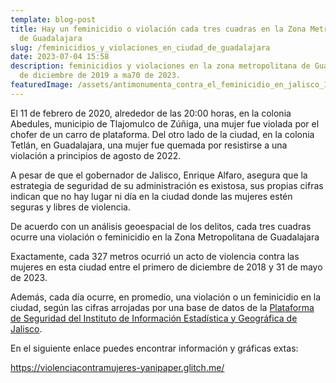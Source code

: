 ```yaml
---
template: blog-post
title: Hay un feminicidio o violación cada tres cuadras en la Zona Metropolitana
  de Guadalajara
slug: /feminicidios_y_violaciones_en_ciudad_de_guadalajara
date: 2023-07-04 15:58
description: feminicidios y violaciones en la zona metropolitana de Guadalajara
  de diciembre de 2019 a ma70 de 2023.
featuredImage: /assets/antimonumenta_contra_el_feminicidio_en_jalisco_15.jpg
---
```

El 11 de febrero de 2020, alrededor de las 20:00 horas, en la colonia Abedules, municipio de Tlajomulco de Zúñiga, una mujer fue violada por el chofer de un carro de plataforma. Del otro lado de la ciudad, en la colonia Tetlán, en Guadalajara, una mujer fue quemada por resistirse a una violación a principios de agosto de 2022.

A pesar de que el gobernador de Jalisco, Enrique Alfaro, asegura que la estrategia de seguridad de su administración es existosa, sus propias cifras indican que no hay lugar ni día en la ciudad donde las mujeres estén seguras y libres de violencia.

De acuerdo con un análisis geoespacial de los delitos, cada tres cuadras ocurre una violación o feminicidio en la Zona Metropolitana de Guadalajara

Exactamente, cada 327 metros ocurrió un acto de violencia contra las mujeres en esta ciudad entre el primero de diciembre de 2018 y 31 de mayo de 2023.

Además, cada día ocurre, en promedio, una violación o un feminicidio en la ciudad, según las cifras arrojadas por una base de datos de la [Plataforma de Seguridad del Instituto de Información Estadística y Geográfica de Jalisco](https://iieg.gob.mx/plataforma_seguridad/#/laboratorio).

En el siguiente enlace puedes encontrar información y gráficas extas:

https://violenciacontramujeres-yanipaper.glitch.me/